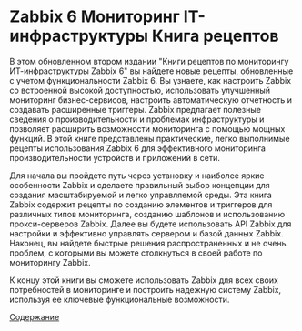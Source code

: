 # Zabbix 6 Мониторинг IT-инфраструктуры Книга рецептов

В этом обновленном втором издании "Книги рецептов по мониторингу ИТ-инфраструктуры Zabbix 6" вы найдете новые рецепты, обновленные с учетом функциональности Zabbix 6. Вы узнаете, как настроить Zabbix со встроенной высокой доступностью, использовать улучшенный мониторинг бизнес-сервисов, настроить автоматическую отчетность и создавать расширенные триггеры. Zabbix предлагает полезные сведения о производительности и проблемах инфраструктуры и позволяет расширить возможности мониторинга с помощью мощных функций. В этой книге представлены практические, легко выполнимые рецепты использования Zabbix 6 для эффективного мониторинга производительности устройств и приложений в сети.

Для начала вы пройдете путь через установку и наиболее яркие особенности Zabbix и сделаете правильный выбор концепции для создания масштабируемой и легко управляемой среды. Эта книга Zabbix содержит рецепты по созданию элементов и триггеров для различных типов мониторинга, созданию шаблонов и использованию прокси-серверов Zabbix. Далее вы будете использовать API Zabbix для настройки и эффективно управлять сервером и базой данных Zabbix. Наконец, вы найдете быстрые решения распространенных и не очень проблем, с которыми вы можете столкнуться в своей работе по мониторингу Zabbix.

К концу этой книги вы сможете использовать Zabbix для всех своих потребностей в мониторинге и построить надежную систему Zabbix, используя ее ключевые функциональные возможности.

[Содержание](SUMMARY.md)
